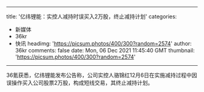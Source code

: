 
---
title: '亿纬锂能：实控人减持时误买入2万股，终止减持计划'
categories: 
 - 新媒体
 - 36kr
 - 快讯
headimg: 'https://picsum.photos/400/300?random=2574'
author: 36kr
comments: false
date: Mon, 06 Dec 2021 11:45:40 GMT
thumbnail: 'https://picsum.photos/400/300?random=2574'
---

<div>   
36氪获悉，亿纬锂能发布公告称，公司实控人骆锦红12月6日在实施减持过程中因误操作买入公司股票2万股，构成短线交易，其终止减持计划。  
</div>
            